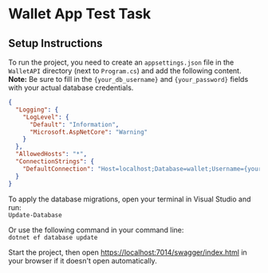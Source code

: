 # Wallet App Test Task

## Setup Instructions

To run the project, you need to create an `appsettings.json` file in the `WalletAPI` directory (next to `Program.cs`) and add the following content. **Note:** Be sure to fill in the `{your_db_username}` and `{your_password}` fields with your actual database credentials.

```json
{
  "Logging": {
    "LogLevel": {
      "Default": "Information",
      "Microsoft.AspNetCore": "Warning"
    }
  },
  "AllowedHosts": "*",
  "ConnectionStrings": {
    "DefaultConnection": "Host=localhost;Database=wallet;Username={your_db_username};Password={your_password}"
  }
}
```
To apply the database migrations, open your terminal in Visual Studio and run:   
```Update-Database```  

Or use the following command in your command line:   
```dotnet ef database update```

Start the project, then open [https://localhost:7014/swagger/index.html](https://localhost:7014/swagger/index.html) in your browser if it doesn't open automatically.
